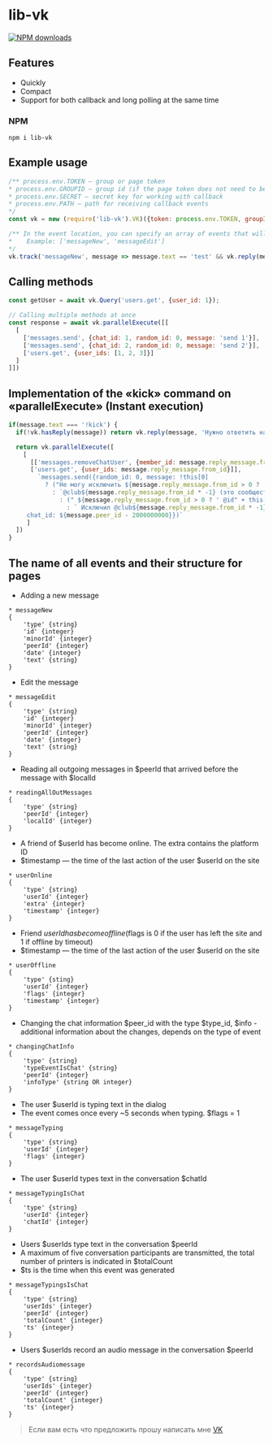 # lib-vk
<a href="https://www.npmjs.com/package/lib-vk"><img src="https://img.shields.io/npm/dt/lib-vk.svg?style=flat-square" alt="NPM downloads"></a>

## Features
- Quickly
- Compact
- Support for both callback and long polling at the same time

### NPM
```
npm i lib-vk
```

## Example usage
```js
/** process.env.TOKEN — group or page token
* process.env.GROUPID — group id (if the page token does not need to be specified)
* process.env.SECRET — secret key for working with callback
* process.env.PATH — path for receiving callback events
*/
const vk = new (require('lib-vk').VK)({token: process.env.TOKEN, groupId: process.env.GROUPID, secret: process.env.SECRET, path: process.env.PATH})

/** In the event location, you can specify an array of events that will be intercepted (For pages)
*    Example: ['messageNew', 'messageEdit']
*/ 
vk.track('messageNew', message => message.text == 'test' && vk.reply(message, 'This is a reply message') && vk.send(message, 'This is a normal message'))
```

## Calling methods
```js
const getUser = await vk.Query('users.get', {user_id: 1});

// Calling multiple methods at once 
const response = await vk.parallelExecute([[ 
  [
    ['messages.send', {chat_id: 1, random_id: 0, message: 'send 1'}],
    ['messages.send', {chat_id: 2, random_id: 0, message: 'send 2'}],
    ['users.get', {user_ids: [1, 2, 3]}]
  ]
]])
```

## Implementation of the «kick» command on «parallelExecute» (Instant execution)
```js
if(message.text === '!kick') {
  if(!vk.hasReply(message)) return vk.reply(message, 'Нужно ответить на сообщение кого исключить');

  return vk.parallelExecute([
    [
      [['messages.removeChatUser', {member_id: message.reply_message.from_id, chat_id: message.peer_id - 2000000000}],
      ['users.get', {user_ids: message.reply_message.from_id}]],
        `messages.send({random_id: 0, message: !this[0] 
          ? ("Не могу исключить ${message.reply_message.from_id > 0 ? '@id" + this[1][0].id + " (этого пользователя)"' 
            : `@club${message.reply_message.from_id * -1} (это сообщество)"`}) 
              : (" ${message.reply_message.from_id > 0 ? ' @id" + this[1][0].id + "(" + this[1][0].first_name + ") исключён"' 
                : ` Исключил @club${message.reply_message.from_id * -1} (это сообщество)"`}),
     chat_id: ${message.peer_id - 2000000000}})`
     ]
  ])
}
```

## The name of all events and their structure for pages

- Adding a new message
```
* messageNew 
{
    'type' {string}
    'id' {integer}
    'minorId' {integer}
    'peerId' {integer}
    'date' {integer}
    'text' {string}
}
```

- Edit the message
```
* messageEdit 
{
    'type' {string}
    'id' {integer}
    'minorId' {integer}
    'peerId' {integer}
    'date' {integer}
    'text' {string}
}
```

- Reading all outgoing messages in $peerId that arrived before the message with $localId
```
* readingAllOutMessages 
{
    'type' {string}
    'peerId' {integer}
    'localId' {integer}
}
```

- A friend of $userId has become online. The extra contains the platform ID
- $timestamp — the time of the last action of the user $userId on the site
```
* userOnline 
{
    'type' {string}
    'userId' {integer}
    'extra' {integer}
    'timestamp' {integer}
}
```

- Friend $userId has become offline ($flags is 0 if the user has left the site and 1 if offline by timeout)
- $timestamp — the time of the last action of the user $userId on the site
```
* userOffline 
{
    'type' {sting}
    'userId' {integer}
    'flags' {integer}
    'timestamp' {integer}
}
```

- Changing the chat information $peer_id with the type $type_id, $info - additional information about the changes, depends on the type of event
```
* changingChatInfo
{
    'type' {string}
    'typeEventIsChat' {string}
    'peerId' {integer}
    'infoType' {string OR integer}
}
```

- The user $userId is typing text in the dialog
-  The event comes once every ~5 seconds when typing. $flags = 1
```
* messageTyping 
{
    'type' {string}
    'userId' {integer}
    'flags' {integer}
}
```

- The user $userId types text in the conversation $chatId
```
* messageTypingIsChat 
{
    'type' {string}
    'userId' {integer}
    'chatId' {integer}
}
```

- Users $userIds type text in the conversation $peerId
- A maximum of five conversation participants are transmitted, the total number of printers is indicated in $totalCount
- $ts is the time when this event was generated
```
* messageTypingsIsChat 
{
    'type' {string}
    'userIds' {integer}
    'peerId' {integer}
    'totalCount' {integer}
    'ts' {integer}
}
```

- Users $userIds record an audio message in the conversation $peerId
```
* recordsAudiomessage 
{
    'type' {string}
    'userIds' {integer}
    'peerId' {integer}
    'totalCount' {integer}
    'ts' {integer}
}
```

> Если вам есть что предложить прошу написать мне [VK](https://vk.com/alexander_stoyak)